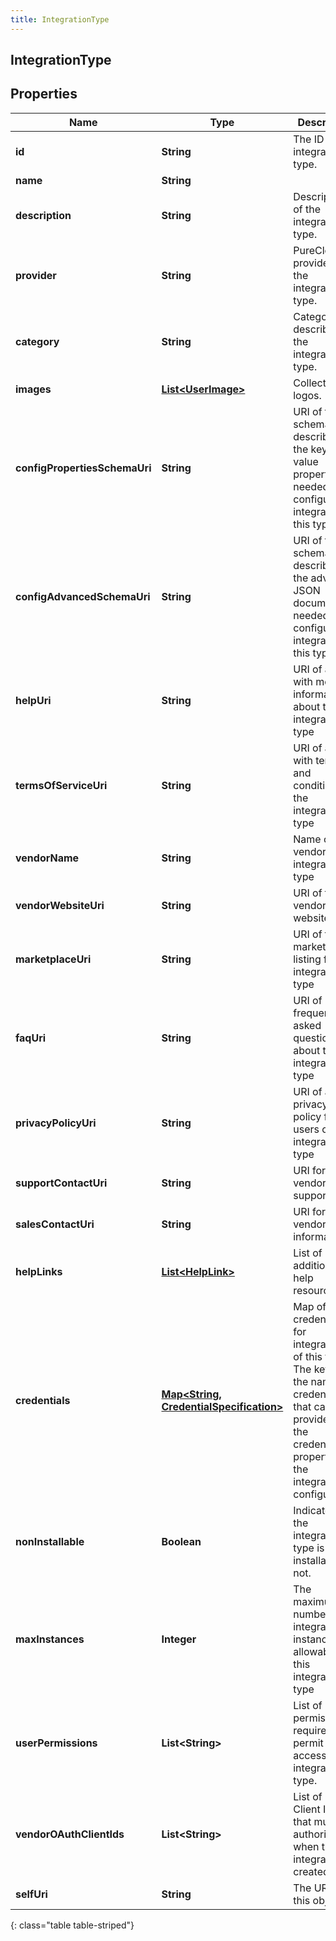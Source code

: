 ```yaml
---
title: IntegrationType
---
```

## IntegrationType


## Properties

| Name | Type | Description | Notes |
| ------------ | ------------- | ------------- | ------------- |
| **id** | <!----><!---->**String**<!----> | The ID of the integration type. |  |
| **name** | <!----><!---->**String**<!----> |  |  [optional] |
| **description** | <!----><!---->**String**<!----> | Description of the integration type. |  [optional] |
| **provider** | <!----><!---->**String**<!----> | PureCloud provider of the integration type. |  [optional] |
| **category** | <!----><!---->**String**<!----> | Category describing the integration type. |  [optional] |
| **images** | <!----><!---->[**List&lt;UserImage&gt;**](UserImage.html)<!----> | Collection of logos. |  [optional] |
| **configPropertiesSchemaUri** | <!----><!---->**String**<!----> | URI of the schema describing the key-value properties needed to configure an integration of this type. |  [optional] |
| **configAdvancedSchemaUri** | <!----><!---->**String**<!----> | URI of the schema describing the advanced JSON document needed to configure an integration of this type. |  [optional] |
| **helpUri** | <!----><!---->**String**<!----> | URI of a page with more information about the integration type |  [optional] |
| **termsOfServiceUri** | <!----><!---->**String**<!----> | URI of a page with terms and conditions for the integration type |  [optional] |
| **vendorName** | <!----><!---->**String**<!----> | Name of the vendor of this integration type |  [optional] |
| **vendorWebsiteUri** | <!----><!---->**String**<!----> | URI of the vendor's website |  [optional] |
| **marketplaceUri** | <!----><!---->**String**<!----> | URI of the marketplace listing for this integration type |  [optional] |
| **faqUri** | <!----><!---->**String**<!----> | URI of frequently asked questions about the integration type |  [optional] |
| **privacyPolicyUri** | <!----><!---->**String**<!----> | URI of a privacy policy for users of the integration type |  [optional] |
| **supportContactUri** | <!----><!---->**String**<!----> | URI for vendor support |  [optional] |
| **salesContactUri** | <!----><!---->**String**<!----> | URI for vendor sales information |  [optional] |
| **helpLinks** | <!----><!---->[**List&lt;HelpLink&gt;**](HelpLink.html)<!----> | List of links to additional help resources |  [optional] |
| **credentials** | <!----><!---->[**Map&lt;String, CredentialSpecification&gt;**](CredentialSpecification.html)<!----> | Map of credentials for integrations of this type. The key is the name of a credential that can be provided in the credentials property of the integration configuration. |  [optional] |
| **nonInstallable** | <!----><!---->**Boolean**<!----> | Indicates if the integration type is installable or not. |  [optional] |
| **maxInstances** | <!----><!---->**Integer**<!----> | The maximum number of integration instances allowable for this integration type |  [optional] |
| **userPermissions** | <!----><!---->**List&lt;String&gt;**<!----> | List of permissions required to permit user access to the integration type. |  [optional] |
| **vendorOAuthClientIds** | <!----><!---->**List&lt;String&gt;**<!----> | List of OAuth Client IDs that must be authorized when the integration is created. |  [optional] |
| **selfUri** | <!----><!---->**String**<!----> | The URI for this object |  [optional] |
{: class="table table-striped"}



